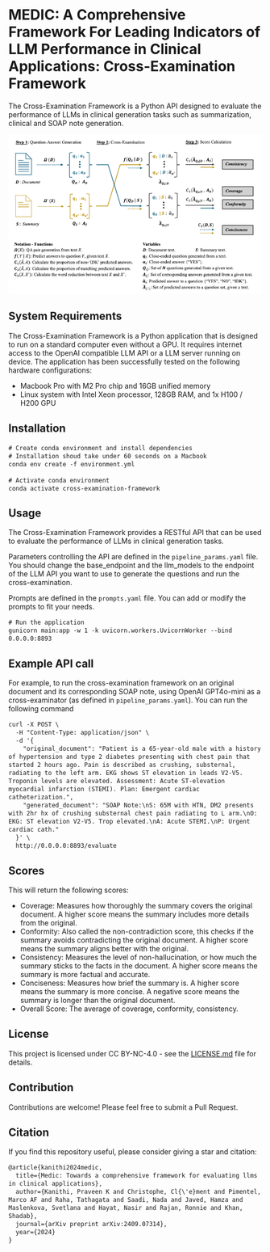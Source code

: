 # MEDIC: A Comprehensive Framework For Leading Indicators of LLM Performance in Clinical Applications: Cross-Examination Framework

The Cross-Examination Framework is a Python API designed to evaluate the performance of LLMs in clinical generation tasks such as summarization, clinical and SOAP note generation.

![Cross-Examination Framework](cross-examination-diagram.png)


## System Requirements

The Cross-Examination Framework is a Python application that is designed to run on a standard computer even without a GPU. It requires internet access to the OpenAI compatible LLM API or a LLM server running on device.
The application has been successfully tested on the following hardware configurations:

- Macbook Pro with M2 Pro chip and 16GB unified memory
- Linux system with Intel Xeon processor, 128GB RAM, and 1x H100 / H200 GPU

## Installation

```
# Create conda environment and install dependencies
# Installation shoud take under 60 seconds on a Macbook
conda env create -f environment.yml

# Activate conda environment
conda activate cross-examination-framework
``` 

## Usage

The Cross-Examination Framework provides a RESTful API that can be used to evaluate the performance of LLMs in clinical generation tasks.

Parameters controlling the API are defined in the `pipeline_params.yaml` file. You should change the base_endpoint and the llm_models to the endpoint of the LLM API you want to use to generate the questions and run the cross-examination.

Prompts are defined in the `prompts.yaml` file. You can add or modify the prompts to fit your needs.

```
# Run the application
gunicorn main:app -w 1 -k uvicorn.workers.UvicornWorker --bind 0.0.0.0:8893
```


## Example API call

For example, to run the cross-examination framework on an original document and its corresponding SOAP note, using OpenAI GPT4o-mini as a cross-examinator (as defined in `pipeline_params.yaml`). You can run the following command

```
curl -X POST \
  -H "Content-Type: application/json" \
  -d '{
    "original_document": "Patient is a 65-year-old male with a history of hypertension and type 2 diabetes presenting with chest pain that started 2 hours ago. Pain is described as crushing, substernal, radiating to the left arm. EKG shows ST elevation in leads V2-V5. Troponin levels are elevated. Assessment: Acute ST-elevation myocardial infarction (STEMI). Plan: Emergent cardiac catheterization.",
    "generated_document": "SOAP Note:\nS: 65M with HTN, DM2 presents with 2hr hx of crushing substernal chest pain radiating to L arm.\nO: EKG: ST elevation V2-V5. Trop elevated.\nA: Acute STEMI.\nP: Urgent cardiac cath."
  }' \
  http://0.0.0.0:8893/evaluate
```

## Scores

This will return the following scores:
- Coverage: Measures how thoroughly the summary covers the original document. A higher score means the summary includes more details from the original.
- Conformity: Also called the non-contradiction score, this checks if the summary avoids contradicting the original document. A higher score means the summary aligns better with the original.
- Consistency: Measures the level of non-hallucination, or how much the summary sticks to the facts in the document. A higher score means the summary is more factual and accurate.
- Conciseness: Measures how brief the summary is. A higher score means the summary is more concise. A negative score means the summary is longer than the original document.
- Overall Score: The average of coverage, conformity, consistency.


## License

This project is licensed under CC BY-NC-4.0 - see the [LICENSE.md](LICENSE.md) file for details.

## Contribution

Contributions are welcome! Please feel free to submit a Pull Request. 

## Citation
If you find this repository useful, please consider giving a star and citation:
```
@article{kanithi2024medic,
  title={Medic: Towards a comprehensive framework for evaluating llms in clinical applications},
  author={Kanithi, Praveen K and Christophe, Cl{\'e}ment and Pimentel, Marco AF and Raha, Tathagata and Saadi, Nada and Javed, Hamza and Maslenkova, Svetlana and Hayat, Nasir and Rajan, Ronnie and Khan, Shadab},
  journal={arXiv preprint arXiv:2409.07314},
  year={2024}
}
```

